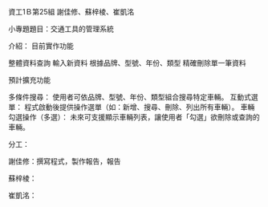 資工1Ｂ第25組 謝佳修、蘇梓棱、崔凱洺

小專題題目：交通工具的管理系統


介紹：
目前實作功能

整體資料查詢
輸入新資料
根據品牌、型號、年份、類型 精確刪除單一筆資料



預計擴充功能

多條件搜尋：
使用者可依品牌、型號、年份、類型組合搜尋特定車輛。
互動式選單：
程式啟動後提供操作選單（如：新增、搜尋、刪除、列出所有車輛）。
車輛勾選操作（多選）：
未來可支援顯示車輛列表，讓使用者「勾選」欲刪除或查詢的車輛。

分工：

謝佳修：撰寫程式，製作報告，報告

蘇梓棱：

崔凱洺：
